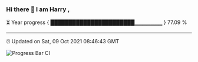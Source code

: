 ### Hi there 👋 I am Harry , 

⏳ Year progress { ███████████████████████▁▁▁▁▁▁▁ } 77.09 %

---

⏰ Updated on Sat, 09 Oct 2021 08:46:43 GMT

![Progress Bar CI](https://github.com/duykhang68/duykhang68/workflows/Progress%20Bar%20CI/badge.svg)

